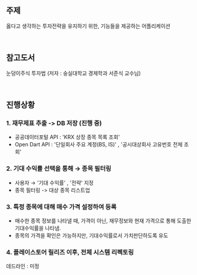 ## 주제
  
옳다고 생각하는 투자전략을 유지하기 위한,
기능들을 제공하는 어플리케이션

<br>

## 참고도서

눈덩이주식 투자법 (저자 : 숭실대학교 경제학과 서준식 교수님)

<br>

## 진행상황
### 1. 재무제표 추출 -> DB 저장 (진행 중)
- 공공데이터포털 API : 'KRX 상장 종목 목록 조회'
- Open Dart API : '단일회사 주요 계정(BS, IS)' , '공시대상회사 고유번호 전체 조회'

### 2. 기대 수익률 선택을 통해 → 종목 필터링
- 사용자 → '기대 수익률' , '전략' 지정
- 종목 필터링 -> 대상 종목 리스트업

### 3. 특정 종목에 대해 매수 가격 설정하여 등록
- 매수한 종목 정보를 나타낼 때, 가격이 아닌, 재무정보와 현재 가격으로 통해 도출한 기대수익률을 나타냄.
- 종목의 가격을 확인은 가능하지만, 기대수익률로서 가치판단하도록 유도

### 4. 플레이스토어 릴리즈 이후, 전체 시스템 리펙토링
데드라인 : 미정
